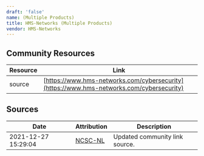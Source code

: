 ```yaml
---
draft: 'false'
name: (Multiple Products)
title: HMS-Networks (Multiple Products)
vendor: HMS-Networks
---
```



## Community Resources
| Resource | Link |
| --- | --- |
| source | [https://www.hms-networks.com/cybersecurity](https://www.hms-networks.com/cybersecurity) |


## Sources
| Date | Attribution | Description |
| --- | --- | --- |
| 2021-12-27 15:29:04 | [NCSC-NL](https://github.com/NCSC-NL/log4shell/blob/main/software/README.md) | Updated community link source.  |
